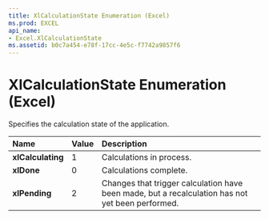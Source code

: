 ```yaml
---
title: XlCalculationState Enumeration (Excel)
ms.prod: EXCEL
api_name:
- Excel.XlCalculationState
ms.assetid: b0c7a454-e78f-17cc-4e5c-f7742a9857f6
---
```



# XlCalculationState Enumeration (Excel)

Specifies the calculation state of the application.



|**Name**|**Value**|**Description**|
|:-----|:-----|:-----|
| **xlCalculating**|1|Calculations in process.|
| **xlDone**|0|Calculations complete.|
| **xlPending**|2|Changes that trigger calculation have been made, but a recalculation has not yet been performed.|

